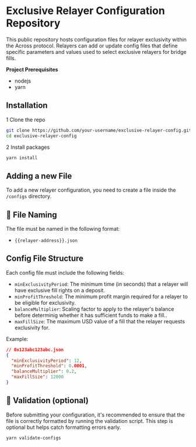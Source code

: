 # Exclusive Relayer Configuration Repository

This public repository hosts configuration files for relayer exclusivity within the Across protocol. Relayers can add or update config files that define specific parameters and values used to select exclusive relayers for bridge fills.

**Project Prerequisites**

- nodejs
- yarn

## Installation

1 Clone the repo

```bash
git clone https://github.com/your-username/exclusive-relayer-config.git
cd exclusive-relayer-config
```

2 Install packages

```bash
yarn install
```

## Adding a new File

To add a new relayer configuration, you need to create a file inside the `/configs` directory.

## 📝 File Naming

The file must be named in the following format:

- `{{relayer-address}}.json`

## Config File Structure

Each config file must include the following fields:

- `minExclusivityPeriod`: The minimum time (in seconds) that a relayer will have exclusive fill rights on a deposit.
- `minProfitThreshold`: The minimum profit margin required for a relayer to be eligible for exclusivity.
- `balanceMultiplier`: Scaling factor to apply to the relayer's balance before determinig whether it has sufficient funds to make a fill..
- `maxFillSize`: The maximum USD value of a fill that the relayer requests exclusivity for.

Example:

```json
// 0x123abc123abc.json
{
  "minExclusivityPeriod": 12,
  "minProfitThreshold": 0.0001,
  "balanceMultiplier": 0.2,
  "maxFillSize": 12000
}
```

## 🧪 Validation (optional)

Before submitting your configuration, it's recommended to ensure that the file is correctly formatted by running the validation script. This step is optional but helps catch formatting errors early.

```bash
yarn validate-configs
```
